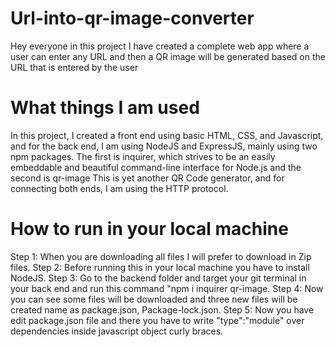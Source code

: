 # Url-into-qr-image-converter

Hey everyone in this project I have created a complete web app where a user can enter any URL and then a QR image will be generated based on the URL that is entered by the user

# What things I am used

In this project, I created a front end using basic HTML, CSS, and Javascript, and for the back end, I am using NodeJS and ExpressJS, mainly using two npm packages. The first is inquirer, which strives to be an easily embeddable and beautiful command-line interface for Node.js and the second is qr-image This is yet another QR Code generator, and for connecting both ends, I am using the HTTP protocol.

# How to run in your local machine

Step 1: When you are downloading all files I will prefer to download in Zip files.
Step 2: Before running this in your local machine you have to install NodeJS.
Step 3: Go to the backend folder and target your git terminal in your back end and run this command "npm i inquirer qr-image.
Step 4: Now you can see some files will be downloaded and three new files will be created name as package.json, Package-lock.json.
Step 5: Now you have edit package.json file and there you have to write "type":"module" over dependencies inside javascript object curly braces.
